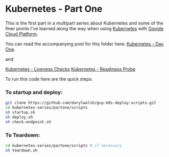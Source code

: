 # Kubernetes - Part One
This is the first part in a multipart series about Kubernetes and some of the finer points 
I've learned along the way when using [Kubernetes](https://kubernetes.io/) with 
[Google Cloud Platform](https://cloud.google.com/).

You can read the accompanying post for this folder here: 
[Kubernetes - Day One](https://medium.com/@jonbcampos/kubernetes-day-one-30a80b5dcb29).

and

[Kubernetes - Liveness Checks](https://medium.com/@jonbcampos/kubernetes-liveness-checks-4e73c631661f)
[Kubernetes - Readiness Probe](https://itnext.io/kubernetes-readiness-probe-83f8a06d33d3)

To run this code here are the quick steps.

### To startup and deploy:
```bash
git clone https://github.com/darylwalsh/gcp-k8s-deploy-scripts.git
cd kubernetes-series/partone/scripts
sh startup.sh
sh deploy.sh
sh check-endpoint.sh
```

### To Teardown:
```bash
cd kubernetes-series/partone/scripts # if necessary
sh teardown.sh
```